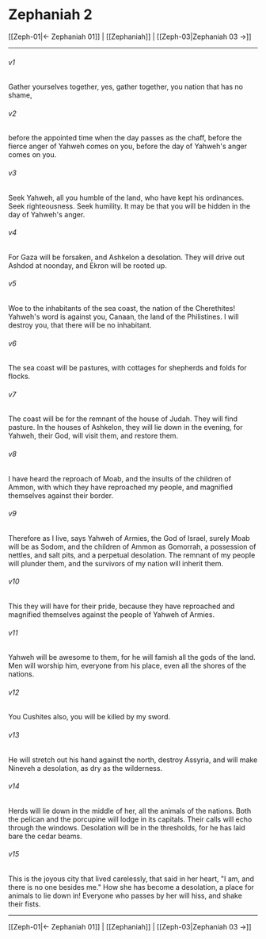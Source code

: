 # Zephaniah 2

[[Zeph-01|← Zephaniah 01]] | [[Zephaniah]] | [[Zeph-03|Zephaniah 03 →]]
***



###### v1 
Gather yourselves together, yes, gather together, you nation that has no shame, 

###### v2 
before the appointed time when the day passes as the chaff, before the fierce anger of Yahweh comes on you, before the day of Yahweh's anger comes on you. 

###### v3 
Seek Yahweh, all you humble of the land, who have kept his ordinances. Seek righteousness. Seek humility. It may be that you will be hidden in the day of Yahweh's anger. 

###### v4 
For Gaza will be forsaken, and Ashkelon a desolation. They will drive out Ashdod at noonday, and Ekron will be rooted up. 

###### v5 
Woe to the inhabitants of the sea coast, the nation of the Cherethites! Yahweh's word is against you, Canaan, the land of the Philistines. I will destroy you, that there will be no inhabitant. 

###### v6 
The sea coast will be pastures, with cottages for shepherds and folds for flocks. 

###### v7 
The coast will be for the remnant of the house of Judah. They will find pasture. In the houses of Ashkelon, they will lie down in the evening, for Yahweh, their God, will visit them, and restore them. 

###### v8 
I have heard the reproach of Moab, and the insults of the children of Ammon, with which they have reproached my people, and magnified themselves against their border. 

###### v9 
Therefore as I live, says Yahweh of Armies, the God of Israel, surely Moab will be as Sodom, and the children of Ammon as Gomorrah, a possession of nettles, and salt pits, and a perpetual desolation. The remnant of my people will plunder them, and the survivors of my nation will inherit them. 

###### v10 
This they will have for their pride, because they have reproached and magnified themselves against the people of Yahweh of Armies. 

###### v11 
Yahweh will be awesome to them, for he will famish all the gods of the land. Men will worship him, everyone from his place, even all the shores of the nations. 

###### v12 
You Cushites also, you will be killed by my sword. 

###### v13 
He will stretch out his hand against the north, destroy Assyria, and will make Nineveh a desolation, as dry as the wilderness. 

###### v14 
Herds will lie down in the middle of her, all the animals of the nations. Both the pelican and the porcupine will lodge in its capitals. Their calls will echo through the windows. Desolation will be in the thresholds, for he has laid bare the cedar beams. 

###### v15 
This is the joyous city that lived carelessly, that said in her heart, "I am, and there is no one besides me." How she has become a desolation, a place for animals to lie down in! Everyone who passes by her will hiss, and shake their fists.

***
[[Zeph-01|← Zephaniah 01]] | [[Zephaniah]] | [[Zeph-03|Zephaniah 03 →]]
